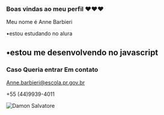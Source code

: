 ### Boas vindas ao meu perfil ❤️❤️❤️

Meu nome é Anne Barbieri

•estou estudando no alura

•estou me desenvolvendo no javascript 
-
### Caso Queria entrar Em contato

Anne.barbieri@escola.pr.gov.br

+55 (44)9939-4011



![Damon Salvatore](https://media.tenor.com/images/6a1d19c02122f74f9ffcc3d75caa38cb/tenor.gif)
